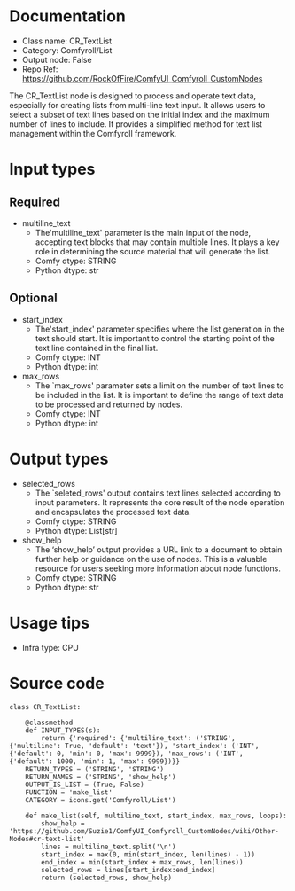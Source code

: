 # Documentation
- Class name: CR_TextList
- Category: Comfyroll/List
- Output node: False
- Repo Ref: https://github.com/RockOfFire/ComfyUI_Comfyroll_CustomNodes

The CR_TextList node is designed to process and operate text data, especially for creating lists from multi-line text input. It allows users to select a subset of text lines based on the initial index and the maximum number of lines to include. It provides a simplified method for text list management within the Comfyroll framework.

# Input types
## Required
- multiline_text
    - The'multiline_text' parameter is the main input of the node, accepting text blocks that may contain multiple lines. It plays a key role in determining the source material that will generate the list.
    - Comfy dtype: STRING
    - Python dtype: str
## Optional
- start_index
    - The'start_index' parameter specifies where the list generation in the text should start. It is important to control the starting point of the text line contained in the final list.
    - Comfy dtype: INT
    - Python dtype: int
- max_rows
    - The `max_rows' parameter sets a limit on the number of text lines to be included in the list. It is important to define the range of text data to be processed and returned by nodes.
    - Comfy dtype: INT
    - Python dtype: int

# Output types
- selected_rows
    - The `seleted_rows' output contains text lines selected according to input parameters. It represents the core result of the node operation and encapsulates the processed text data.
    - Comfy dtype: STRING
    - Python dtype: List[str]
- show_help
    - The ‘show_help’ output provides a URL link to a document to obtain further help or guidance on the use of nodes. This is a valuable resource for users seeking more information about node functions.
    - Comfy dtype: STRING
    - Python dtype: str

# Usage tips
- Infra type: CPU

# Source code
```
class CR_TextList:

    @classmethod
    def INPUT_TYPES(s):
        return {'required': {'multiline_text': ('STRING', {'multiline': True, 'default': 'text'}), 'start_index': ('INT', {'default': 0, 'min': 0, 'max': 9999}), 'max_rows': ('INT', {'default': 1000, 'min': 1, 'max': 9999})}}
    RETURN_TYPES = ('STRING', 'STRING')
    RETURN_NAMES = ('STRING', 'show_help')
    OUTPUT_IS_LIST = (True, False)
    FUNCTION = 'make_list'
    CATEGORY = icons.get('Comfyroll/List')

    def make_list(self, multiline_text, start_index, max_rows, loops):
        show_help = 'https://github.com/Suzie1/ComfyUI_Comfyroll_CustomNodes/wiki/Other-Nodes#cr-text-list'
        lines = multiline_text.split('\n')
        start_index = max(0, min(start_index, len(lines) - 1))
        end_index = min(start_index + max_rows, len(lines))
        selected_rows = lines[start_index:end_index]
        return (selected_rows, show_help)
```